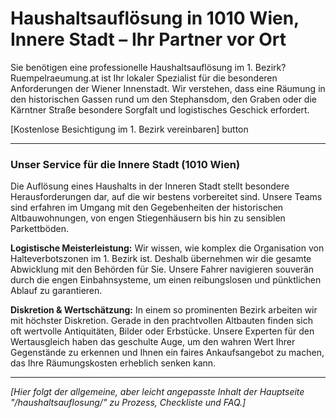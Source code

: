 # Haushaltsauflösung in 1010 Wien, Innere Stadt – Ihr Partner vor Ort

Sie benötigen eine professionelle Haushaltsauflösung im 1. Bezirk? Ruempelraeumung.at ist Ihr lokaler Spezialist für die besonderen Anforderungen der Wiener Innenstadt. Wir verstehen, dass eine Räumung in den historischen Gassen rund um den Stephansdom, den Graben oder die Kärntner Straße besondere Sorgfalt und logistisches Geschick erfordert.

[Kostenlose Besichtigung im 1. Bezirk vereinbaren] button

---

### Unser Service für die Innere Stadt (1010 Wien)

Die Auflösung eines Haushalts in der Inneren Stadt stellt besondere Herausforderungen dar, auf die wir bestens vorbereitet sind. Unsere Teams sind erfahren im Umgang mit den Gegebenheiten der historischen Altbauwohnungen, von engen Stiegenhäusern bis hin zu sensiblen Parkettböden.

**Logistische Meisterleistung:** Wir wissen, wie komplex die Organisation von Halteverbotszonen im 1. Bezirk ist. Deshalb übernehmen wir die gesamte Abwicklung mit den Behörden für Sie. Unsere Fahrer navigieren souverän durch die engen Einbahnsysteme, um einen reibungslosen und pünktlichen Ablauf zu garantieren.

**Diskretion & Wertschätzung:** In einem so prominenten Bezirk arbeiten wir mit höchster Diskretion. Gerade in den prachtvollen Altbauten finden sich oft wertvolle Antiquitäten, Bilder oder Erbstücke. Unsere Experten für den Wertausgleich haben das geschulte Auge, um den wahren Wert Ihrer Gegenstände zu erkennen und Ihnen ein faires Ankaufsangebot zu machen, das Ihre Räumungskosten erheblich senken kann.

---
*[Hier folgt der allgemeine, aber leicht angepasste Inhalt der Hauptseite "/haushaltsauflosung/" zu Prozess, Checkliste und FAQ.]*
